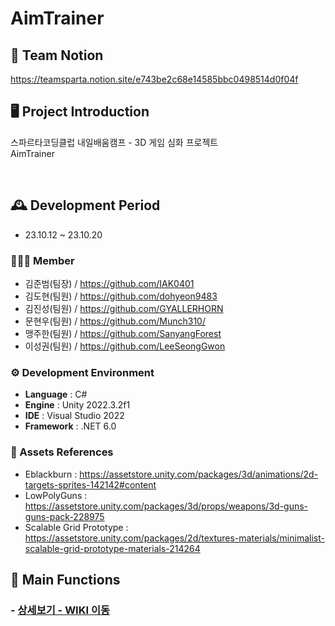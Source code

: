 # AimTrainer

## 🎇 Team Notion

https://teamsparta.notion.site/e743be2c68e14585bbc0498514d0f04f


## 🖥️ Project Introduction
스파르타코딩클럽 내일배움캠프 - 3D 게임 심화 프로젝트
<br> AimTrainer

<br>

## 🕰️ Development Period
* 23.10.12 ~ 23.10.20

### 🧑‍🤝‍🧑 Member
 - 김준범(팀장) / https://github.com/IAK0401
 - 김도현(팀원) / https://github.com/dohyeon9483
 - 김진성(팀원) / https://github.com/GYALLERHORN
 - 문현우(팀원) / https://github.com/Munch310/
 - 맹주한(팀원) / https://github.com/SanyangForest
 - 이성권(팀원) / https://github.com/LeeSeongGwon

### ⚙️ Development Environment
- **Language** : C#
- **Engine** : Unity 2022.3.2f1
- **IDE** : Visual Studio 2022
- **Framework** : .NET 6.0

### 📜 Assets References
- Eblackburn : https://assetstore.unity.com/packages/3d/animations/2d-targets-sprites-142142#content
- LowPolyGuns : https://assetstore.unity.com/packages/3d/props/weapons/3d-guns-guns-pack-228975
- Scalable Grid Prototype : https://assetstore.unity.com/packages/2d/textures-materials/minimalist-scalable-grid-prototype-materials-214264

## 📌 Main Functions
###  - <a href="" >상세보기 - WIKI 이동</a>


